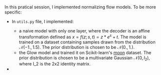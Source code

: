 In this pratical session, I implemented normalizing flow models. To be more specific:

- In `utils.py` file, I implemented:
  - a naive model with only one layer, where the decoder is an affine transformation defined as $x = f(z; s, t) = z*e^s + t$. The model is trained on a dataset containing samples drawn from the distribution $\mathcal{N}(-1., 1.5)$. The prior distribution is chosen to be $\mathcal{N}(0., 1.)$.
  - the Glow model and trained it on Scikit-learn's [moon](https://scikit-learn.org/stable/modules/generated/sklearn.datasets.make_moons.html) dataset. The prior distribution is chosen to be a multivariate Gaussian $\mathcal{N}(0, I_2)$, where I_2 is the 2x2 identity matrix.

- 
